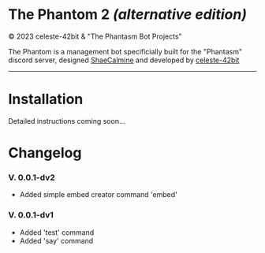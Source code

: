# The Phantom 2 *(alternative edition)*

&copy; 2023 celeste-42bit & "The Phantasm Bot Projects"

The Phantom is a management bot specificially built for the "Phantasm" discord server, designed [ShaeCalmine](https://github.com/ShaeCalmine "The designers github page!") and developed by [celeste-42bit](https://github.com/celeste-42bit "The developers github page!")

<hr/>

# Installation

Detailed instructions coming soon...

# Changelog

### V. 0.0.1-dv2

- Added simple embed creator command 'embed'

### V. 0.0.1-dv1

- Added 'test' command
- Added 'say' command
